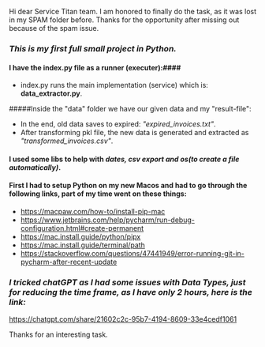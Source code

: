 Hi dear Service Titan team. I am honored to finally do the task, as it was lost in my SPAM folder before.
Thanks for the opportunity after missing out because of the spam issue.

### *This is my first full small project in Python.*


#### I have the **index.py** file as a runner (executer):####

- index.py runs the main implementation (service) which is: **data_extractor.py**.

#####Inside the "data" folder we have our given data and my "result-file":

- In the end, old data saves to expired: *"expired_invoices.txt"*.
- After transforming pkl file, the new data is generated and extracted as *"transformed_invoices.csv"*.

#### I used some libs to help with *dates, csv export and os(to create a file automatically)*.

#### First I had to setup Python on my new Macos and had to go through the following links, part of my time went on these things:

- https://macpaw.com/how-to/install-pip-mac
- https://www.jetbrains.com/help/pycharm/run-debug-configuration.html#create-permanent
- https://mac.install.guide/python/pipx
- https://mac.install.guide/terminal/path
- https://stackoverflow.com/questions/47441949/error-running-git-in-pycharm-after-recent-update


### ***I tricked chatGPT as I had some issues with Data Types, just for reducing the time frame, as I have only 2 hours, here is the link:***
https://chatgpt.com/share/21602c2c-95b7-4194-8609-33e4cedf1061

Thanks for an interesting task.

